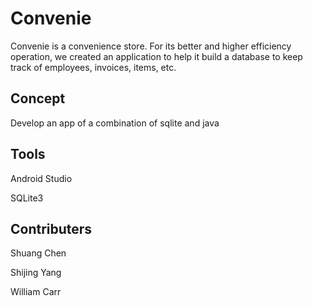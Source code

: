 # Convenie


Convenie is a convenience store. For its better and higher efficiency operation, we created an application to help it build a database to keep track of employees, invoices, items, etc.


## Concept
Develop an app of a combination of sqlite and java

## Tools

Android Studio

SQLite3

## Contributers

Shuang Chen

Shijing Yang

William Carr


